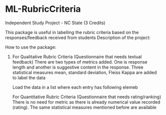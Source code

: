 # ML-RubricCriteria
Independent Study Project - NC State (3 Credits)

This package is useful in labelling the rubric criteria based on the responses/feedback received from students
Description of the project:





How to use the package:
1) For Qualitative Rubric Criteria (Questionnaire that needs textual feedback)
    There are two types of metrics added. One is response length and another is suggestive content in
    the response. Three statistical measures mean, standard deviation, Fleiss Kappa are added to label
    the data

    Load the data in a list where each entry has following elemeb

   For Quantitative Rubric Criteria (Questionnaire that needs rating/ranking)
    There is no need for metric as there is already numerical value recorded (rating). The same
    statistical measures mentioned before are available

